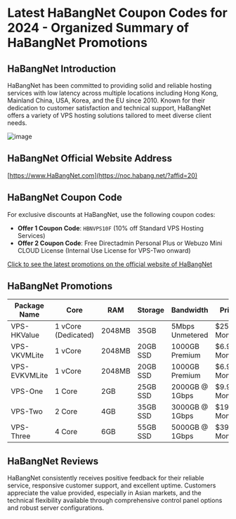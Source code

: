 # Latest HaBangNet Coupon Codes for 2024 - Organized Summary of HaBangNet Promotions

## HaBangNet Introduction
HaBangNet has been committed to providing solid and reliable hosting services with low latency across multiple locations including Hong Kong, Mainland China, USA, Korea, and the EU since 2010. Known for their dedication to customer satisfaction and technical support, HaBangNet offers a variety of VPS hosting solutions tailored to meet diverse client needs.

![image](https://github.com/pbertram230/HaBangNet/assets/167680725/281a1b75-655c-421f-bc0c-b759479fe029)


## HaBangNet Official Website Address
[https://www.HaBangNet.com](https://noc.habang.net/?affid=20)

## HaBangNet Coupon Code
For exclusive discounts at HaBangNet, use the following coupon codes:
- **Offer 1 Coupon Code**: `HBNVPS10F` (10% off Standard VPS Hosting Services)
- **Offer 2 Coupon Code**: Free Directadmin Personal Plus or Webuzo Mini CLOUD License (Internal Use License for VPS-Two onward)

[Click to see the latest promotions on the official website of HaBangNet](https://noc.habang.net/?affid=20)

## HaBangNet Promotions

| Package Name    | Core | RAM  | Storage    | Bandwidth                    | Price                | Location       |
|-----------------|------|------|------------|------------------------------|----------------------|----------------|
| VPS-HKValue     | 1 vCore (Dedicated) | 2048MB | 35GB        | 5Mbps Unmetered       | $25.95 Monthly      | Hong Kong      |
| VPS-VKVMLite    | 1 vCore | 2048MB | 20GB SSD   | 1000GB Premium             | $6.95 Monthly       | USA            |
| VPS-EVKVMLite   | 1 vCore | 2048MB | 20GB SSD   | 1000GB Premium             | $6.95 Monthly       | Europe (Various)|
| VPS-One         | 1 Core  | 2GB   | 25GB SSD   | 2000GB @ 1Gbps             | $9.95 Monthly       | USA            |
| VPS-Two         | 2 Core  | 4GB   | 35GB SSD   | 3000GB @ 1Gbps             | $19.95 Monthly      | USA            |
| VPS-Three       | 4 Core  | 6GB   | 55GB SSD   | 5000GB @ 1Gbps             | $39.95 Monthly      | USA            |

## HaBangNet Reviews
HaBangNet consistently receives positive feedback for their reliable service, responsive customer support, and excellent uptime. Customers appreciate the value provided, especially in Asian markets, and the technical flexibility available through comprehensive control panel options and robust server configurations.

